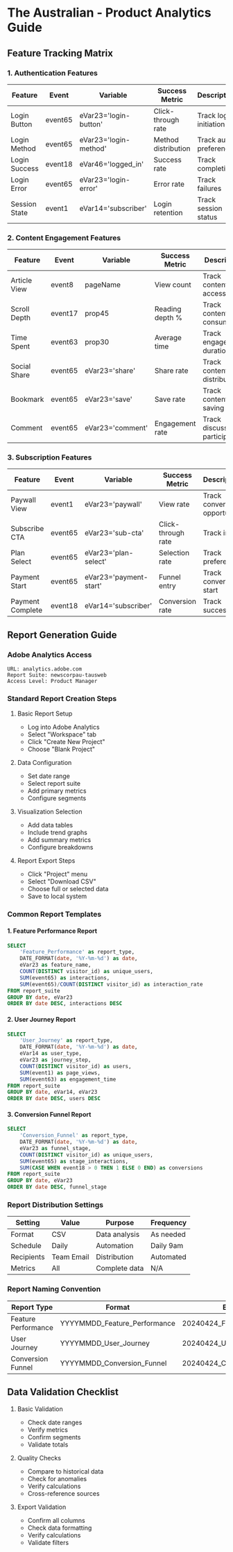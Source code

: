 # The Australian - Product Analytics Guide

## Feature Tracking Matrix

### 1. Authentication Features

| Feature | Event | Variable | Success Metric | Description |
| ---|---|---|---|---|
| Login Button | event65 | eVar23='login-button' | Click-through rate | Track login initiation |
| Login Method | event65 | eVar23='login-method' | Method distribution | Track auth preference |
| Login Success | event18 | eVar46='logged_in' | Success rate | Track completion |
| Login Error | event65 | eVar23='login-error' | Error rate | Track failures |
| Session State | event1 | eVar14='subscriber' | Login retention | Track session status |

### 2. Content Engagement Features

| Feature | Event | Variable | Success Metric | Description |
| ---|---|---|---|---|
| Article View | event8 | pageName | View count | Track content access |
| Scroll Depth | event17 | prop45 | Reading depth % | Track content consumption |
| Time Spent | event63 | prop30 | Average time | Track engagement duration |
| Social Share | event65 | eVar23='share' | Share rate | Track content distribution |
| Bookmark | event65 | eVar23='save' | Save rate | Track content saving |
| Comment | event65 | eVar23='comment' | Engagement rate | Track discussion participation |

### 3. Subscription Features

| Feature | Event | Variable | Success Metric | Description |
| ---|---|---|---|---|
| Paywall View | event1 | eVar23='paywall' | View rate | Track conversion opportunity |
| Subscribe CTA | event65 | eVar23='sub-cta' | Click-through rate | Track intent |
| Plan Select | event65 | eVar23='plan-select' | Selection rate | Track preference |
| Payment Start | event65 | eVar23='payment-start' | Funnel entry | Track conversion start |
| Payment Complete | event18 | eVar14='subscriber' | Conversion rate | Track success |

## Report Generation Guide

### Adobe Analytics Access

```text
URL: analytics.adobe.com
Report Suite: newscorpau-tausweb
Access Level: Product Manager
```

### Standard Report Creation Steps

1. Basic Report Setup
   * Log into Adobe Analytics
   * Select "Workspace" tab
   * Click "Create New Project"
   * Choose "Blank Project"

2. Data Configuration
   * Set date range
   * Select report suite
   * Add primary metrics
   * Configure segments

3. Visualization Selection
   * Add data tables
   * Include trend graphs
   * Add summary metrics
   * Configure breakdowns

4. Report Export Steps
   * Click "Project" menu
   * Select "Download CSV"
   * Choose full or selected data
   * Save to local system

### Common Report Templates

#### 1. Feature Performance Report

```sql
SELECT 
    'Feature_Performance' as report_type,
    DATE_FORMAT(date, '%Y-%m-%d') as date,
    eVar23 as feature_name,
    COUNT(DISTINCT visitor_id) as unique_users,
    SUM(event65) as interactions,
    SUM(event65)/COUNT(DISTINCT visitor_id) as interaction_rate
FROM report_suite
GROUP BY date, eVar23
ORDER BY date DESC, interactions DESC
```

#### 2. User Journey Report

```sql
SELECT 
    'User_Journey' as report_type,
    DATE_FORMAT(date, '%Y-%m-%d') as date,
    eVar14 as user_type,
    eVar23 as journey_step,
    COUNT(DISTINCT visitor_id) as users,
    SUM(event1) as page_views,
    SUM(event63) as engagement_time
FROM report_suite
GROUP BY date, eVar14, eVar23
ORDER BY date DESC, users DESC
```

#### 3. Conversion Funnel Report

```sql
SELECT 
    'Conversion_Funnel' as report_type,
    DATE_FORMAT(date, '%Y-%m-%d') as date,
    eVar23 as funnel_stage,
    COUNT(DISTINCT visitor_id) as unique_users,
    SUM(event65) as stage_interactions,
    SUM(CASE WHEN event18 > 0 THEN 1 ELSE 0 END) as conversions
FROM report_suite
GROUP BY date, eVar23
ORDER BY date DESC, funnel_stage
```

### Report Distribution Settings

| Setting | Value | Purpose | Frequency |
| ---|---|---|---|
| Format | CSV | Data analysis | As needed |
| Schedule | Daily | Automation | Daily 9am |
| Recipients | Team Email | Distribution | Automated |
| Metrics | All | Complete data | N/A |

### Report Naming Convention

| Report Type | Format | Example |
| ---|---|---|
| Feature Performance | YYYYMMDD_Feature_Performance | 20240424_Feature_Performance |
| User Journey | YYYYMMDD_User_Journey | 20240424_User_Journey |
| Conversion Funnel | YYYYMMDD_Conversion_Funnel | 20240424_Conversion_Funnel |

## Data Validation Checklist

1. Basic Validation
   * Check date ranges
   * Verify metrics
   * Confirm segments
   * Validate totals

2. Quality Checks
   * Compare to historical data
   * Check for anomalies
   * Verify calculations
   * Cross-reference sources

3. Export Validation
   * Confirm all columns
   * Check data formatting
   * Verify calculations
   * Validate filters
